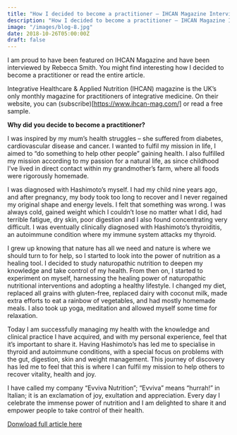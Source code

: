 ```yaml
---
title: "How I decided to become a practitioner – IHCAN Magazine Interview"
description: "How I decided to become a practitioner – IHCAN Magazine Interview"
image: "/images/blog-8.jpg"
date: 2018-10-26T05:00:00Z
draft: false
---
```

I am proud to have been featured on IHCAN Magazine and have been interviewed by Rebecca Smith. You might find interesting how I decided to become a practitioner or read the entire article.

Integrative Healthcare & Applied Nutrition (IHCAN) magazine is the UK’s only monthly magazine for practitioners of integrative medicine. On their website, you can (subscribe)[https://www.ihcan-mag.com/] or read a free sample.

**Why did you decide to become a practitioner?**

I was inspired by my mum’s health struggles – she suffered from diabetes, cardiovascular disease and cancer. I wanted to fulfil my mission in life, I aimed to “do something to help other people” gaining health. I also fulfilled my mission according to my passion for a natural life, as since childhood I’ve lived in direct contact within my grandmother’s farm, where all foods were rigorously homemade.

I was diagnosed with Hashimoto’s myself. I had my child nine years ago, and after pregnancy, my body took too long to recover and I never regained my original shape and energy levels. I felt that something was wrong. I was always cold, gained weight which I couldn’t lose no matter what I did, had terrible fatigue, dry skin, poor digestion and I also found concentrating very difficult. I was eventually clinically diagnosed with Hashimoto’s thyroiditis, an autoimmune condition where my immune system attacks my thyroid.

I grew up knowing that nature has all we need and nature is where we should turn to for help, so I started to look into the power of nutrition as a healing tool. I decided to study naturopathic nutrition to deepen my knowledge and take control of my health. From then on, I started to experiment on myself, harnessing the healing power of naturopathic nutritional interventions and adopting a healthy lifestyle. I changed my diet, replaced all grains with gluten-free, replaced dairy with coconut milk, made extra efforts to eat a rainbow of vegetables, and had mostly homemade meals. I also took up yoga, meditation and allowed myself some time for relaxation.

Today I am successfully managing my health with the knowledge and clinical practice I have acquired, and with my personal experience, feel that it’s important to share it. Having Hashimoto’s has led me to specialise in thyroid and autoimmune conditions, with a special focus on problems with the gut, digestion, skin and weight management. This journey of discovery has led me to feel that this is where I can fulfil my mission to help others to recover vitality, health and joy.

I have called my company “Evviva Nutrition”; “Evviva” means “hurrah!” in Italian; it is an exclamation of joy, exultation and appreciation. Every day I celebrate the immense power of nutrition and I am delighted to share it and empower people to take control of their health.


[Donwload full article here](https://evvivanutrition.com/wp-content/uploads/2018/10/in-practice.pdf)



